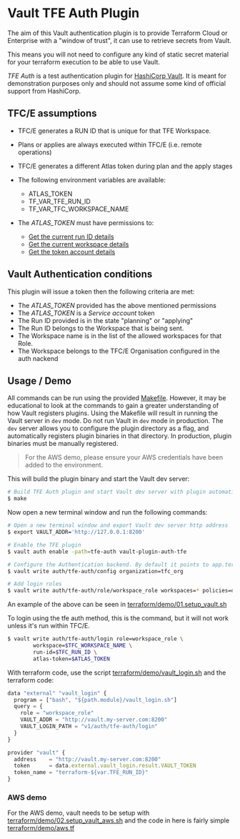 # Vault TFE Auth Plugin

The aim of this Vault authentication plugin is to provide Terraform Cloud or Enterprise with a "window of trust", it can use to retrieve secrets from Vault.

This means you will not need to configure any kind of static secret material for your terraform execution to be able to use Vault.

*TFE Auth* is a test authentication plugin for [HashiCorp Vault](https://www.vaultproject.io/). It is meant for demonstration purposes only and should not assume some kind of official support from HashiCorp.

## TFC/E assumptions

 - TFC/E generates a RUN ID that is unique for that TFE Workspace.

 - Plans or applies are always executed within TFC/E (i.e. remote operations)

 - TFC/E generates a different Atlas token during plan and the apply stages

 - The following environment variables are available:
   - ATLAS_TOKEN
   - TF_VAR_TFE_RUN_ID
   - TF_VAR_TFC_WORKSPACE_NAME

 - The *ATLAS_TOKEN* must have permissions to:
   - [Get the current run ID details](https://www.terraform.io/docs/cloud/api/run.html#get-run-details)
   - [Get the current workspace details](https://www.terraform.io/docs/cloud/api/workspaces.html#show-workspace)
   - [Get the token account details](https://www.terraform.io/docs/cloud/api/account.html#get-your-account-details)

## Vault Authentication conditions
This plugin will issue a token then the following criteria are met:

 - The *ATLAS_TOKEN* provided has the above mentioned permissions
 - The *ATLAS_TOKEN* is a *Service account* token
 - The Run ID provided is in the state "planning" or "applying"
 - The Run ID belongs to the Workspace that is being sent.
 - The Workspace name is in the list of the allowed workspaces for that Role.
 - The Workspace belongs to the TFC/E Organisation configured in the auth nackend

## Usage / Demo

All commands can be run using the provided [Makefile](./Makefile). However, it may be educational to look at the commands to gain a greater understanding of how Vault registers plugins. Using the Makefile will result in running the Vault server in `dev` mode. Do not run Vault in `dev` mode in production. The `dev` server allows you to configure the plugin directory as a flag, and automatically registers plugin binaries in that directory. In production, plugin binaries must be manually registered.

> For the AWS demo, please ensure your AWS credentials have been added to the environment.

This will build the plugin binary and start the Vault dev server:
```bash
# Build TFE Auth plugin and start Vault dev server with plugin automatically registered
$ make
```

Now open a new terminal window and run the following commands:

```bash
# Open a new terminal window and export Vault dev server http address
$ export VAULT_ADDR='http://127.0.0.1:8200'

# Enable the TFE plugin
$ vault auth enable -path=tfe-auth vault-plugin-auth-tfe

# Configure the Authentication backend. By default it points to app.terraform.io
$ vault write auth/tfe-auth/config organization=tfc_org

# Add login roles
$ vault write auth/tfe-auth/role/workspace_role workspaces=* policies=default

```

An example of the above can be seen in [terraform/demo/01.setup_vault.sh](terraform/demo/01.setup_vault.sh)

To login using the tfe auth method, this is the command, but it will not work unless it's run within TFC/E.

```bash
$ vault write auth/tfe-auth/login role=workspace_role \
		workspace=$TFC_WORKSPACE_NAME \
		run-id=$TFC_RUN_ID \
		atlas-token=$ATLAS_TOKEN

```

With terraform code, use the script [terraform/demo/vault_login.sh](terraform/demo/vault_login.sh) and the terraform code:

```javascript
data "external" "vault_login" {
  program = ["bash", "${path.module}/vault_login.sh"]
  query = {
    role = "workspace_role"
    VAULT_ADDR = "http://vault.my-server.com:8200"
    VAULT_LOGIN_PATH = "v1/auth/tfe-auth/login"
  }
}

provider "vault" {
  address    = "http://vault.my-server.com:8200"
  token      = data.external.vault_login.result.VAULT_TOKEN
  token_name = "terraform-${var.TFE_RUN_ID}"
}
```

### AWS demo

For the AWS demo, vault needs to be setup with [terraform/demo/02.setup_vault_aws.sh](terraform/demo/02.setup_vault_aws.sh) and the code in here is fairly simple [terraform/demo/aws.tf](terraform/demo/aws.tf)

